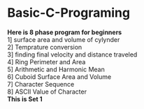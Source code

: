 # Basic-C-Programing

<b>Here is 8 phase program for beginners</b>
<br>
1] surface area and volume of cylynder<br>
2] Temprature conversion<br>
3] finding final velocity and distance traveled<br>
4] Ring Perimeter and Area<br>
5] Arithmetic and Harmonic Mean<br>
6] Cuboid Surface Area and Volume<br>
7] Character Sequence<br>
8] ASCII Value of Character<br>
<b>This is Set 1</b>
